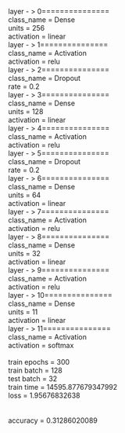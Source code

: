 layer - > 0===============<br>class_name = Dense<br>units = 256<br>activation = linear<br>layer - > 1===============<br>class_name = Activation<br>activation = relu<br>layer - > 2===============<br>class_name = Dropout<br>rate = 0.2<br>layer - > 3===============<br>class_name = Dense<br>units = 128<br>activation = linear<br>layer - > 4===============<br>class_name = Activation<br>activation = relu<br>layer - > 5===============<br>class_name = Dropout<br>rate = 0.2<br>layer - > 6===============<br>class_name = Dense<br>units = 64<br>activation = linear<br>layer - > 7===============<br>class_name = Activation<br>activation = relu<br>layer - > 8===============<br>class_name = Dense<br>units = 32<br>activation = linear<br>layer - > 9===============<br>class_name = Activation<br>activation = relu<br>layer - > 10===============<br>class_name = Dense<br>units = 11<br>activation = linear<br>layer - > 11===============<br>class_name = Activation<br>activation = softmax<br><br>train epochs = 300<br>train batch = 128<br>test batch = 32<br>train time = 14595.877679347992<br>loss = 1.95676832638<br><br><br>accuracy = 0.31286020089
